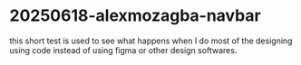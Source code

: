 # 20250618-alexmozagba-navbar

this short test is used to see what happens when I do most of the designing using code instead of using figma or other design softwares.